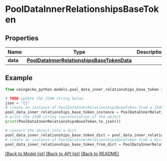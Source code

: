 # PoolDataInnerRelationshipsBaseToken


## Properties

Name | Type | Description | Notes
------------ | ------------- | ------------- | -------------
**data** | [**PoolDataInnerRelationshipsBaseTokenData**](PoolDataInnerRelationshipsBaseTokenData.md) |  | [optional] 

## Example

```python
from coingecko_python.models.pool_data_inner_relationships_base_token import PoolDataInnerRelationshipsBaseToken

# TODO update the JSON string below
json = "{}"
# create an instance of PoolDataInnerRelationshipsBaseToken from a JSON string
pool_data_inner_relationships_base_token_instance = PoolDataInnerRelationshipsBaseToken.from_json(json)
# print the JSON string representation of the object
print(PoolDataInnerRelationshipsBaseToken.to_json())

# convert the object into a dict
pool_data_inner_relationships_base_token_dict = pool_data_inner_relationships_base_token_instance.to_dict()
# create an instance of PoolDataInnerRelationshipsBaseToken from a dict
pool_data_inner_relationships_base_token_from_dict = PoolDataInnerRelationshipsBaseToken.from_dict(pool_data_inner_relationships_base_token_dict)
```
[[Back to Model list]](../README.md#documentation-for-models) [[Back to API list]](../README.md#documentation-for-api-endpoints) [[Back to README]](../README.md)


